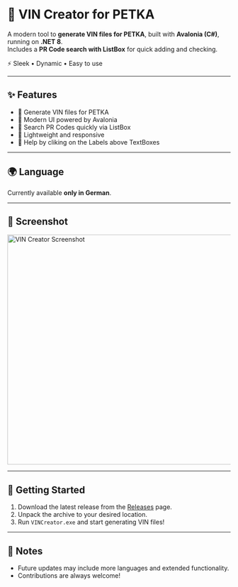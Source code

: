 # 🚗 VIN Creator for PETKA  

A modern tool to **generate VIN files for PETKA**, built with **Avalonia (C#)**, running on **.NET 8**.  
Includes a **PR Code search with ListBox** for quick adding and checking.  

⚡ Sleek • Dynamic • Easy to use  

---

## ✨ Features
- 🔹 Generate VIN files for PETKA  
- 🔹 Modern UI powered by Avalonia  
- 🔹 Search PR Codes quickly via ListBox  
- 🔹 Lightweight and responsive
- 🔹 Help by cliking on the Labels above TextBoxes

---

## 🌍 Language
Currently available **only in German**.  

---

## 📸 Screenshot
<img width="912" height="519" alt="VIN Creator Screenshot" src="https://github.com/user-attachments/assets/bb9541b8-1aa0-412a-8104-8cc541745baa" />

---

## 🚀 Getting Started
1. Download the latest release from the [Releases](https://github.com/Delorean12DMC/PETKATools/releases/) page.  
2. Unpack the archive to your desired location.  
3. Run `VINCreator.exe` and start generating VIN files!  

---

## 📌 Notes
- Future updates may include more languages and extended functionality.  
- Contributions are always welcome!  
